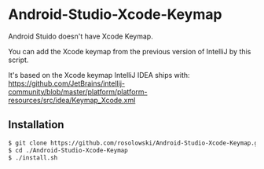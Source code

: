 # Android-Studio-Xcode-Keymap

Android Stuido doesn't have Xcode Keymap.

You can add the Xcode keymap from the previous version of IntelliJ by this script.

It's based on the Xcode keymap IntelliJ IDEA ships with: https://github.com/JetBrains/intellij-community/blob/master/platform/platform-resources/src/idea/Keymap_Xcode.xml

## Installation
```bash
$ git clone https://github.com/rosolowski/Android-Studio-Xcode-Keymap.git
$ cd ./Android-Studio-Xcode-Keymap
$ ./install.sh
```
